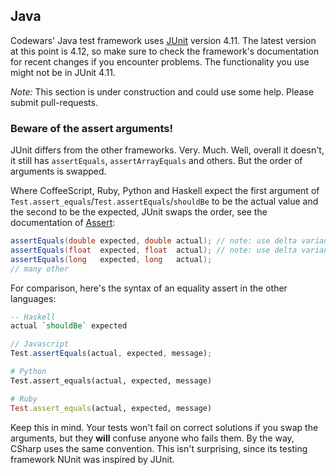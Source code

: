 ## Java
Codewars' Java test framework uses [JUnit](http://junit.org/) version 4.11.
The latest version at this point is 4.12, so make sure to check the
framework's documentation for recent changes if you encounter problems. The
functionality you use might not be in JUnit 4.11.

*Note:* This section is under construction and could use some help. Please
submit pull-requests.

### Beware of the assert arguments!
JUnit differs from the other frameworks. Very. Much. Well, overall it doesn't,
it still has `assertEquals`, `assertArrayEquals` and others. But the
order of arguments is swapped.

Where CoffeeScript, Ruby, Python and Haskell expect the first argument of
`Test.assert_equals`/`Test.assertEquals`/`shouldBe` to be the actual value and
the second to be the expected, JUnit swaps the order, see the documentation of
[Assert][assert-java]:

``` java
assertEquals(double expected, double actual); // note: use delta variant!
assertEquals(float  expected, float  actual); // note: use delta variant!
assertEquals(long   expected, long   actual);
// many other
```

For comparison, here's the syntax of an equality assert in the other languages:

``` haskell
-- Haskell
actual `shouldBe` expected
```
``` javascript
// Javascript
Test.assertEquals(actual, expected, message);
```
``` python
# Python
Test.assert_equals(actual, expected, message)
```
``` ruby
# Ruby
Test.assert_equals(actual, expected, message)
```

Keep this in mind. Your tests won't fail on correct solutions if you swap the
arguments, but they __will__ confuse anyone who fails them. By the way, CSharp
uses the same convention. This isn't surprising, since its testing framework
NUnit was inspired by JUnit.

 [assert-java]: http://junit.org/javadoc/latest/org/junit/Assert.html